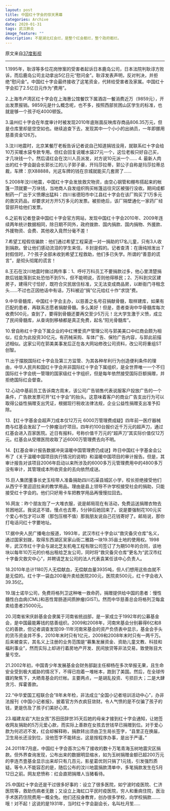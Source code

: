 ```yaml
---
layout: post
title: 中国红十字会的惊天黑幕
categories: Archive
date: 2020-01-31
tags: 武汉肺炎
image_feature: ""
description: 不是湖北红会烂，是整个红会都烂，整个政府都烂。
---
```


原文来自[37度影视](http://206.189.252.32:8083/%E4%B8%AD%E5%9B%BD%E7%BA%A2%E5%8D%81%E5%AD%97%E4%BC%9A%E7%9A%84%E6%83%8A%E5%A4%A9%E9%BB%91%E5%B9%95.html)

---

1.1995年，耿谆等多位花岗惨案的受害者起诉日本鹿岛公司，日本法院判耿谆方败诉，而后鹿岛公司主动拿出5亿日元“慰问金”。耿谆发表声明，反对判决，并拒绝“慰问金”。中国红十字会最终接收了这笔资金，代转给受害者及家属。中国红十字会扣了2.5亿日元作为“费用”。

2.上海市卢湾区红十字会在上海惠公馆餐饮下属酒店一餐消费近万（9859元），开出发票报销。9859元是什么概念呢，也不多，按照西部贫困山区学生的标准，也就是够一个孩子吃4000顿饭。

3.温州红十字会在年度审计时被发现2010年底账面反映库存商品806.35万元，但是仓库里却是空空如也。继续追查下去，发现其中一个小小的出纳员，一年即挪用慈善资金126万。

3.汶川地震时，北京某餐厅老板告诉记者说自己知道捐钱没用，就联系红十字会给10万买暖水袋专款专用。但红会回复说暖水袋27元一个，这位老板只好自己买，才几块钱一个。然后请红会在汶川人员派发，对方说10元派一个……
4. 最新人肉出的红十字会副会长郭长江的儿子郭子豪，开玛莎拉蒂，郭公子自称是玛莎拉蒂总裁，车牌：京X88888，光这车牌的钱在京城就能买几套房了……

5.2008年汶川地震，中国红十字会发放救灾物资，由空心钢管和棚布搭起来的帐篷一顶就要一万块钱，当地商人自发组织购买帐篷运往灾区被强行没收。期间成都制药一厂出于义愤爆出猛料：四川省德阳市中江县红十字会在该厂购买了1万多元的救灾药品，却要求对方开5万多元的发票。被拒绝后，该厂隔壁通化一家药厂经营部开给他们发票。

6.之前有记者登录中国红十字会官方网站，发现中国红十字会2010年、2009年连续两年统计数据相同，除日期不同外，政府拨款、国内捐款、国内捐物、外援款、外援物资、会费、其他收入竟然分毫不差！

7.希望工程假信骗款：他们通过希望工程渠道一对一捐助的17名儿童，只有3人收到捐款。曾让他们感动流泪的学生来信，８封是假的。记者查清：在唐纯旭发出７封假信时，7个孩子全部未收到希望工程救助，他们多已失学。所谓的“善意的谎言”，是彻头彻尾的谎言！

8.王石在汶川地震时做过两件事：1、呼吁万科员工不要捐款过多，他心里清楚捐款后钱能落到实处恐怕不到5%，但不能明说，否则他得移民；2、万科到灾区建房子，建得尺寸恰好，既符合灾民居住标准，又无法变成商品房，以断衙门寻租念头……不过也正因他话中有话，万科被迫“捐”亿元给红十作“求饶”费。

9.中华骨髓库，中国红十字会主办，以慈善之名号召捐献骨髓，取样建库，如果有匹配的患者，再联系志愿者捐献骨髓。多么美好！但是，患者查询中华骨髓库每次收费500元，查到了，要得到骨髓还要再交至少5万元！北大学生激于义愤，成立了民间骨髓库，从查询到移植都是真正免费，起名“阳光骨髓库”。

10.曾自称红十字会下属企业的中红博爱资产管理公司与郭美美口中红商会颇为相似，红会为此投资30亿元。有药械采购、车体广告、保险广告内容，与郭此前描述相似。这家公司在郭美美事发后正在各大网站修改公司资料，改公司将重组ST创智。

11.出于摆脱国际红十字会及第三方监管、为其各种牟利行为创造便利条件的理由，中华人民共和国红十字会并非国际红十字会下属组织，是全世界唯一一个不归国际红十字会统一管理的国家级红十字组织，但是每年依然接受国际巨额捐赠，并拒绝国际红会督查。

12.心动中基前员工告诉南方周末，该公司广告销售代表说服客户投放广告的一个条件，广告款发票可开“红十字会”的抬头。这意味着客户的商业广告支出行为可以取得公益性捐赠支出凭证，根据现行税收法律法规，企业公益性捐赠支出准予扣除。

13.【红十字基金会超声刀成本仅12万元 6000万管理费成疑】四年前一医疗器械商与红基会发起了一个肿瘤治疗项目。四年约100台报价近千万元的超声刀，通过红基会进入百家医院。近日有报料，号称价值千万元的“超声刀”其实际价值仅12万元。红基会从受赠医院收取了近6000万管理费去向不明。

14.【红基会审计报告数据冲突温暖中国管理费仍成谜】昨日中国红十字基金会公布了《关于温暖中国项目执行情况的说明》和温暖中国项目的审计报告。但是，其审计报告对该项目2006年启动以来所涉及的6000多万元管理费用中的4800多万没有审计，其管理成本所收资金的去向依然成谜。

15.巨人集团董事长史玉柱带人准备捐助四川石渠县城区小学，校长拒绝接受他们从西宁千里迢迢拉来的教学用品。理由是县上领导不许学校接受社会的捐助，只能接受红十字会的。他们只好用卡车把教学用品再慢慢拉回去。

16.网友：昨个朋友抱了一大堆衣服，说是邮局现在有活动，免费运送捐赠衣物去贫困地区。我说这不错，慢点也去寄，5分钟后她回来了。说是要强制花100元买个爱心书包才可以寄（那包压根不值）那我朋友说自己花钱寄好了。邮局说，那你打电话问红十字要地址。

17.据中央人民广播电台报道，1993年，武汉市红十字会以“救灾备灾仓库”名义，通过国家划拨，取得东西湖区吴家山街二雅路一块19.35亩土地的使用权。1998年，武汉市红十字会与湖北芝友机电工程有限公司签订了为期50年的合同，该地块以每年10万元的价格出租给芝友公司，同时将“救灾备灾仓库”更名为“武汉市红十字备灾救灾中心”，并聘请芝友公司的法人代表袁某任该中心负责人。

18.2010年总计1180万人无偿献血，无偿献血量3935吨，但人们想用这些血就不是无偿的。红十字一袋血200毫升卖给医院200元，医院卖500元，红十字会收入39.35亿。

19.瑞士诺华公司，免费将格列卫这种唯一救命药，捐赠提供给中国的患者：慢性髓性白血病(CML)和恶性胃肠道间质肿瘤(GIST)。然而中华慈善总会将格列卫每盒卖给患者25000元。

20.河南省宋庆龄基金会隶属于河南省统战部，是一家成立于1992年的公募基金会，是中国最能筹钱的慈善组织。2009和2008年，河南宋基会分别募得6亿和8亿的善款，但记者调查发现09-11年河南宋基会的资产负债表中显示，基金会手头的货币资金并不多，2010年末时只有1亿元，2009和2008年末时只有一两千万。后来被查实，其名义上注册的业务范围是“募集发展资金、资助儿童文教、科技和福利事业”，然而实际上却进行着房地产开发、民间放贷等非法交易，致使账目大量亏空。

21.2002年初，中国青少年发展基金会财务部副主任柳杨在多次举报无果，且生命安全受到极大威胁的情况下，不得已抱着一堆帐本，跑到了美国。然后，在全球传媒的聚焦下，大晒青基会的烂帐。主要两点，一是胡乱投资、亏损巨大；二是大肆贪污、挥霍善款。

22.“中华爱国工程联合会”8年未年检，非法成立“全国小记者培训活动中心”，办非法报刊《中国小记者报》，披着官方外衣疯狂敛财。令人气愤的是不仅骗了孩子的钱，更是伤及了孩子们美好心灵。

23.福建龙岩“大肚女孩”苏田田辞世35天后她的母亲才接到红十字会通知，让她签收网友捐助的5万元爱心款，而实际上善款在女孩去世钱早已捐赠到位。对于爱心款为何迟迟不发，红会却解释称，捐款转出须由卫生局长签字，“县里正在换届，卫生局长还没到位，没他签字不能转出，这是按程序办事，是出于严谨。”

24.2011年7月底，中国红十字会首次公布了接收的数十万笔青海玉树地震灾区捐款。但外界查询发现，公布出来的数据明显缩水，如为玉树捐赠金额已超200万元的李连杰壹基金显示出来却只有几百元，影星葛优则只捐了1元钱，引发强烈质疑。等令人不能容忍的是，随后公布的汶川地震捐款清单中，多笔捐款发生在5月12日之前。网友悲愤称：红会直把捐赠人当猪看待。

25.中国红十字会还是干过很多好事的：设立了很多医院，如宁波时疫医院、仁济医院等，救助伤病者无数；又设立上海虹口平民时疫医院，穷人和重病住院，医治手术医药住院费用一概全免。他们还投身教育，创办很多学校，向学校捐款.......哦！对不起！这说的是1931年，当时红十字会副会长，名叫杜月笙.....
